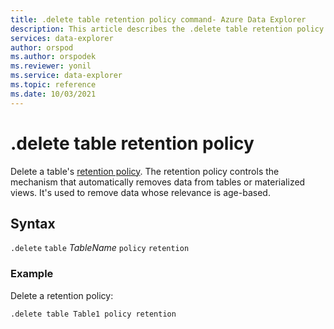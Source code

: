 ```yaml
---
title: .delete table retention policy command- Azure Data Explorer
description: This article describes the .delete table retention policy command in Azure Data Explorer.
services: data-explorer
author: orspod
ms.author: orspodek
ms.reviewer: yonil
ms.service: data-explorer
ms.topic: reference
ms.date: 10/03/2021
---
```

# .delete table retention policy

Delete a table's [retention policy](retentionpolicy.md). The retention policy controls the mechanism that automatically removes data from tables or materialized views. It's used to remove data whose relevance is age-based. 
 

## Syntax

`.delete` `table` *TableName* `policy` `retention` 

### Example

Delete a retention policy:

```kusto
.delete table Table1 policy retention
```
